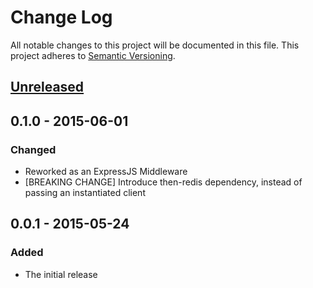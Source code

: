 # Change Log
All notable changes to this project will be documented in this file.
This project adheres to [Semantic Versioning](http://semver.org/).

## [Unreleased][unreleased]

## 0.1.0 - 2015-06-01
### Changed
- Reworked as an ExpressJS Middleware
- [BREAKING CHANGE] Introduce then-redis dependency, instead of passing an instantiated client

## 0.0.1 - 2015-05-24
### Added
- The initial release

[unreleased]: https://github.com/blimmer/node-ember-cli-deploy-redis/compare/v0.0.1...HEAD
